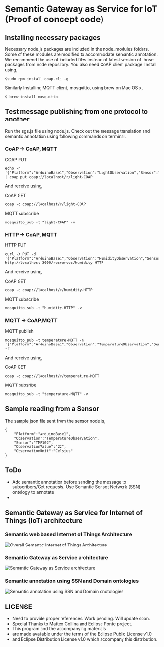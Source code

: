 Semantic Gateway as Service for IoT (Proof of concept code)
========================================================================================

## Installing necessary packages

Necessary node.js packages are included in the node_modules folders. Some of these modules are modified to accommodate semantic annotation. We recommend the use of included files instead of latest version of those packages from node repository.
You also need CoAP client package. Install using,

```
$sudo npm install coap-cli -g
```

Similarly Installing MQTT client, mosquitto, using brew on Mac OS x,

```
$ brew install mosquitto
```



## Test message publishing from one protocol to another
Run the sgs.js file using node.js.
Check out the message translation and semantic annotation using following commands on terminal.
### CoAP -> CoAP, MQTT

COAP PUT

```
echo -n '{"Platform":"ArduinoBase1","Observation":"LightObservation","Sensor":"BMP1750","ObservationValue":"1200","ObservationUnit":"Lux"}' | coap put coap://localhost/r/light-COAP
```

And receive using,

CoAP GET

```
coap -o coap://localhost/r/light-COAP
```

MQTT subscribe

```
mosquitto_sub -t "light-COAP" -v
```

### HTTP -> CoAP, MQTT
HTTP PUT

```
curl -X PUT -d '{"Platform":"ArduinoBase1","Observation":"HumidityObservation","Sensor":"HIH4030","ObservationValue":"50","ObservationUnit":"%"}'  http://localhost:3000/resources/humidity-HTTP
```

And receive using,

CoAP GET

```
coap -o coap://localhost/r/humidity-HTTP
```

MQTT subscribe

```
mosquitto_sub -t "humidity-HTTP" -v
```

### MQTT -> CoAP,MQTT
MQTT publish

```
mosquitto_pub -t temperature-MQTT -m '{"Platform":"ArduinoBase1","Observation":"TemperatureObservation","Sensor":"TMP102","ObservationValue":"22","ObservationUnit":"Celsius"}' -r
```

And receive using,

CoAP GET

```
coap -o coap://localhost/r/temperature-MQTT
```

MQTT subsribe

```
mosquitto_sub -t "temperature-MQTT" -v
```


## Sample reading from a Sensor

The sample json file sent from the sensor node is,

```
{
    "Platform":"ArduinoBase1",
    "Observation":"TemperatureObservation",
    "Sensor":"TMP102",
    "ObservationValue":"22",
    "ObservationUnit":"Celsius"
}
```
## ToDo
* Add semantic annotation before sending the message to subscribers/Get requests. Use Semantic Sensot Network (SSN) ontology to annotate
* 

## Semantic Gateway as Service for Internet of Things (IoT) architecture

### Semantic web based Internet of Things Architecture
![Overall Semantic Internet of Things Architecture](https://raw.githubusercontent.com/chheplo/node-sgs/master/artwork/SemanticIoTArchitecture.png)

### Semantic Gateway as Service architecture
![Semantic Gateway as Service architecture](https://raw.githubusercontent.com/chheplo/node-sgs/master/artwork/SGSArchitecture.png)

### Semantic annotation using SSN and Domain ontologies
![Semantic annotation using SSN and Domain onotologies](https://raw.githubusercontent.com/chheplo/node-sgs/master/artwork/SemanticAnnotation.png)

## LICENSE
* Need to provide proper references. Work pending. Will update soon.
* Special Thanks to Matteo Collina and Eclipse Ponte project.
* This program and the accompanying materials
 * are made available under the terms of the Eclipse Public License v1.0
 * and Eclipse Distribution License v1.0 which accompany this distribution.
